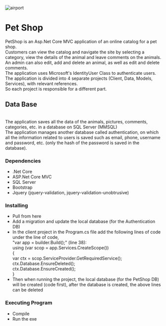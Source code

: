 <img align="center" alt="airport" style="padding-right:10px;" src="https://images.squarespace-cdn.com/content/v1/572e05c45559862dca6424ff/1463971934544-QF606UIFUBLI50DWF1YD/petshop-logo-4+2.png" />  

# Pet Shop
PetShop is an Asp.Net Core MVC application of an online catalog for a pet shop.
<br>
Customers can view the catalog and navigate the site by selecting a category, view the details of the animal and leave comments on the animals.
<br>
An admin can also edit, add and delete an animal, as well as edit and delete comments.
<br>
The application uses Microsoft's IdentityUser Class to authenticate users.
<br>
The application is divided into 4 separate projects (Client, Data, Models, Services), with relevant references.
<br>
So each project is responsible for a different part.
<br>

## Data Base
<br>
The application saves all the data of the animals, pictures, comments, categories, etc. in a database on SQL Server (MMSQL)
<br>
The application manages another database called authentication, on which all the information related to users is saved such as email, phone, username and password, etc. (only the hash of the password is saved in the database).
<br>

### Dependencies
* .Net Core
* ASP.Net Core MVC
* SQL Server
* Bootstrap
* Jquery (jquery-validation, jquery-validation-unobtrusive)

### Installing
* Pull from here
* Add a migration and update the local database (for the Authentication DB)
* In the client project in the Program.cs file add the following lines of code under the line of code,
  <br>
  "var app = builder.Build();" (line 38):
  <br>
  using (var scop = app.Services.CreateScope())
  <br>
  {
  <br>
      var ctx = scop.ServiceProvider.GetRequiredService<MyContext>();
  <br>
      ctx.Database.EnsureDeleted();
  <br>
      ctx.Database.EnsureCreated();
  <br>
  }
* Then when running the project, the local database (for the PetShop DB) will be created (code first), after the database is created, the above lines can be deleted

### Executing Program
* Compile
* Run the exe

